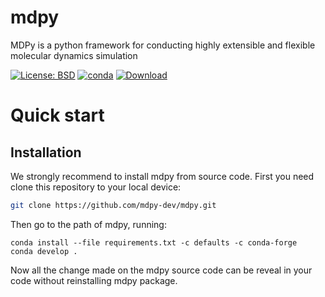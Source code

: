 # mdpy
MDPy is a python framework for conducting highly extensible and flexible molecular dynamics simulation

[![License: BSD](https://img.shields.io/badge/License-BSD-green.svg)](./LICENCE)
[![conda](https://anaconda.org/zhenyuwei/mdpy/badges/version.svg)](https://anaconda.org/zhenyuwei/mdpy/)
[![Download](https://anaconda.org/zhenyuwei/mdpy/badges/downloads.svg)](https://anaconda.org/zhenyuwei/mdpy/)
# Quick start

## Installation

We strongly recommend to install mdpy from source code. First you need clone this repository to your local device:

```bash
git clone https://github.com/mdpy-dev/mdpy.git
```

Then go to the path of mdpy, running:

```
conda install --file requirements.txt -c defaults -c conda-forge
conda develop .
```

Now all the change made on the mdpy source code can be reveal in your code without reinstalling mdpy package.

